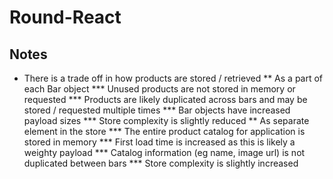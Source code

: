 # Round-React

## Notes
* There is a trade off in how products are stored / retrieved
** As a part of each Bar object
*** Unused products are not stored in memory or requested
*** Products are likely duplicated across bars and may be stored / requested multiple times
*** Bar objects have increased payload sizes
*** Store complexity is slightly reduced
** As separate element in the store
*** The entire product catalog for application is stored in memory
*** First load time is increased as this is likely a weighty payload
*** Catalog information (eg name, image url) is not duplicated between bars
*** Store complexity is slightly increased
